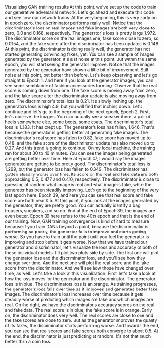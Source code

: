 Visualizing GAN training results
At this point, we've set up the code to train our generative adversarial network. Let's go ahead and execute this code and see how our network trains. At the very beginning, this is very early on in epoch zero, the discriminator performs really well. Notice that the discriminator's loss on real images and fake images are both very close to zero, 0.0 and 0.168, respectively. The generator's loss is pretty large 1.972. The discriminator score on the real images one, fake score close to zero, so 0.0154, and the fake score after the discriminator has been updated is 0.148. At this point, the discriminator is doing really well, the generator has not started generating convincing fakes, yet. You can see a sample of images generated by the generator. It's just noise at this point. But within the same epoch, you will start seeing the generator improve. Notice that the images generated by the generator have shown a little bit of improvement. Still noise at this point, but better than before. Let's keep observing and let's go straight to Epoch 1. And here if you look at the generator images, you can see some semblance of fashion accessories forming. Observe that the real score is coming down from one. The fake score is moving away from zero, and the fake score after the discriminator update is also moving away from zero. The discriminator's total loss is 0.21. It's slowly inching up, the generators loss is high 4.9, but you will find that inching down. Let's continue and let's go to the beginning of the next epoch, Epoch 2. First, let's observe the images. You can actually see a sneaker there, a pair of heels somewhere else, some boots, some coats. The discriminator's total loss is 1.283. It has crept up. The generator's loss has fallen, 1.646. That's because the generator is getting better at generating fake images. The discriminator's real score has fallen to 0.82, fake score has moved up to 0.48, and the fake score of the discriminator update has also moved up to 0.27. And this trend is going to continue. On my local machine, the training ran for about 30 to 40 minutes. You can see the images being generated are getting better over time. Here at Epoch 37, I would say the images generated are getting to be pretty good. The discriminator's total loss is 1.299, but the generator loss has fallen to 0.849. The discriminator has gotten steadily worse over time. Its score on the real and fake data are both approaching 0.5; 0.477 and 0.410, respectively. The discriminator is close to guessing at random what image is real and what image is fake, while the generator has been steadily improving. Let's go to the beginning of the very last epoch here, Epoch 39, and here you can see that real score and fake score are both near 0.5. At this point, if you look at the images generated by the generator, they are pretty good. You can actually identify a bag, trousers, sneakers, and so on. And at the end of Epoch 39, the images are even better. Epoch 39 here refers to the 40th epoch and that is the end of our training. Now, GAN training convergence is kind of hard to measure because if you train GANs beyond a point, because the discriminator is performing so poorly, the generator fails to improve and starts getting worse. So you have to train until the point until you feel the generator is improving and stop before it gets worse. Now that we have trained our generator and discriminator, let's visualize the loss and accuracy of both of these individual models. I'll plot two plots side by side. The first one will plot the generator loss and the discriminator loss, and you'll see how they change over time. And the next one will plot the real score and the fake score from the discriminator. And we'll see how those have changed over time, as well. Let's take a look at this visualization. First, let's take a look at how the loss moves for the generator and the discriminator. The generator loss is in blue. The discriminators loss is an orange. As training progresses, the generator's loss falls over time as it improves and generates better fake images. The discriminator's loss increases over time because it gets steadily worse at predicting which images are fake and which images are real. On the right, we have the discriminator's accuracy scores on the real and fake data. The real score is in blue, the fake score is in orange. Early on, the discriminator does very well. The real scores are close to one and the fake scores are close to zero. But as the generator improves the quality of its fakes, the discriminator starts performing worse. And towards the end, you can see that real scores and fake scores both converge to about 0.5. At the end, the discriminator is just predicting at random. It's not that much better than a coin toss.